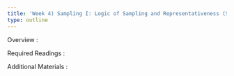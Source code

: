```yaml
---
title: 'Week 4) Sampling I: Logic of Sampling and Representativeness (Sep 19)'
type: outline
---
```


Overview
: 

Required Readings
: 

Additional Materials
: 
